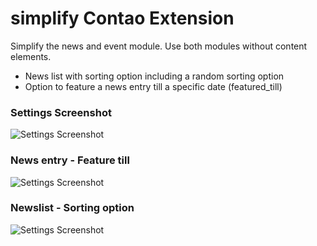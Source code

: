 simplify Contao Extension
======================

Simplify the news and event module. Use both modules without content elements.

+ News list with sorting option including a random sorting option
+ Option to feature a news entry till a specific date (featured_till)

### Settings Screenshot
![Settings Screenshot](http://kozianka.de/files/extensions/simplify-screenshot-01.png)

### News entry - Feature till
![Settings Screenshot](http://kozianka.de/files/extensions/simplify-screenshot-02.png)

### Newslist - Sorting option
![Settings Screenshot](http://kozianka.de/files/extensions/simplify-screenshot-03.png)
